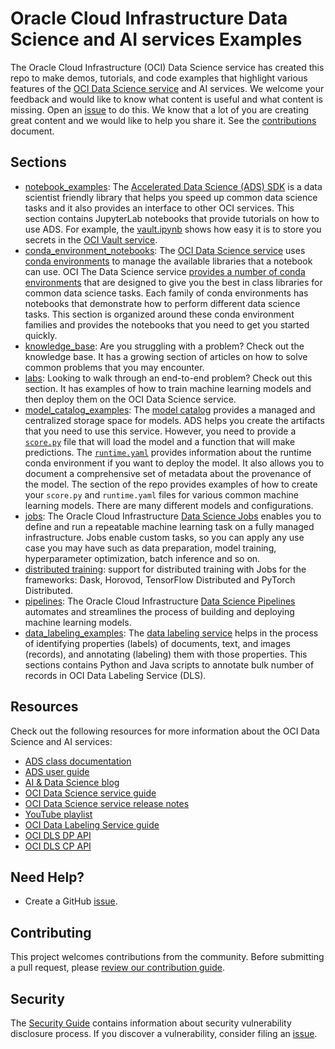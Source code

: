 # Oracle Cloud Infrastructure Data Science and AI services Examples

The Oracle Cloud Infrastructure (OCI) Data Science service has created this repo to make demos, tutorials, and code examples that highlight various features of the [OCI Data Science service](https://www.oracle.com/data-science/cloud-infrastructure-data-science.html) and AI services. We welcome your feedback and would like to know what content is useful and what content is missing. Open an [issue](https://github.com/oracle/oci-data-science-ai-samples/issues) to do this. We know that a lot of you are creating great content and we would like to help you share it. See the [contributions](CONTRIBUTING.md) document.

## Sections

* [notebook_examples](./notebook_examples/): The [Accelerated Data Science (ADS) SDK](https://docs.oracle.com/en-us/iaas/tools/ads-sdk/latest/index.html) is a data scientist friendly library that helps you speed up common data science tasks and it also provides an interface to other OCI services. This section contains JupyterLab notebooks that provide tutorials on how to use ADS. For example, the [vault.ipynb](./ads_notebooks/vault.ipynb) shows how easy it is to store you secrets in the [OCI Vault service](https://docs.oracle.com/en-us/iaas/Content/KeyManagement/Concepts/keyoverview.htm).
&nbsp;
* [conda_environment_notebooks](./conda_environment_notebooks/): The [OCI Data Science service](https://www.oracle.com/data-science/cloud-infrastructure-data-science.html) uses [conda environments](https://docs.conda.io/projects/conda/en/latest/index.html) to manage the available libraries that a notebook can use. OCI The Data Science service [provides a number of conda environments](https://docs.oracle.com/en-us/iaas/data-science/using/conda_understand_environments.htm) that are designed to give you the best in class libraries for common data science tasks. Each family of conda environments has notebooks that demonstrate how to perform different data science tasks. This section is organized around these conda environment families and provides the notebooks that you need to get you started quickly.
&nbsp;
* [knowledge_base](./knowledge_base/): Are you struggling with a problem? Check out the knowledge base. It has a growing section of articles on how to solve common problems that you may encounter.
&nbsp;
* [labs](./labs/): Looking to walk through an end-to-end problem? Check out this section. It has examples of how to train machine learning models and then deploy them on the OCI Data Science service.
&nbsp;
* [model_catalog_examples](model_catalog_examples/): The [model catalog](https://docs.oracle.com/en-us/iaas/tools/ads-sdk/latest/user_guide/modelcatalog/modelcatalog.html) provides a managed and centralized storage space for models. ADS helps you create the artifacts that you need to use this service. However, you need to provide a [`score.py`](https://docs.oracle.com/en-us/iaas/data-science/using/model_score_py.htm) file that will load the model and a function that will make predictions. The [`runtime.yaml`](https://docs.oracle.com/en-us/iaas/data-science/using/model_runtime_yaml.htm) provides information about the runtime conda environment if you want to deploy the model. It also allows you to document a comprehensive set of metadata about the provenance of the model. The section of the repo provides examples of how to create your `score.py` and `runtime.yaml` files for various common machine learning models. There are many different models and configurations.
&nbsp;
* [jobs](jobs/): The Oracle Cloud Infrastructure [Data Science Jobs](https://docs.oracle.com/en-us/iaas/data-science/using/jobs-about.htm) enables you to define and run a repeatable machine learning task on a fully managed infrastructure. Jobs enable custom tasks, so you can apply any use case you may have such as data preparation, model training, hyperparameter optimization, batch inference and so on.
&nbsp;
* [distributed training](distributed_training/): support for distributed training with Jobs for the frameworks: Dask, Horovod, TensorFlow Distributed and PyTorch Distributed.
&nbsp;
* [pipelines](pipelines/): The Oracle Cloud Infrastructure [Data Science Pipelines](https://docs.oracle.com/en-us/iaas/data-science/using/pipelines-about.htm) automates and streamlines the process of building and deploying machine learning models.
&nbsp;
* [data_labeling_examples](data_labeling_examples/): The [data labeling service](https://docs.oracle.com/en-us/iaas/data-labeling/data-labeling/using/home.htm) helps in the process of identifying properties (labels) of documents, text, and images (records), and annotating (labeling) them with those properties. This sections contains Python and Java scripts to annotate bulk number of records in OCI Data Labeling Service (DLS).

## Resources

Check out the following resources for more information about the OCI Data Science and AI services:

* [ADS class documentation](https://accelerated-data-science.readthedocs.io/en/latest/modules.html)
* [ADS user guide](https://accelerated-data-science.readthedocs.io/en/latest/index.html)
* [AI & Data Science blog](https://blogs.oracle.com/ai-and-datascience/)
* [OCI Data Science service guide](https://docs.oracle.com/en-us/iaas/data-science/using/data-science.htm)
* [OCI Data Science service release notes](https://docs.cloud.oracle.com/en-us/iaas/releasenotes/services/data-science/)
* [YouTube playlist](https://www.youtube.com/playlist?list=PLKCk3OyNwIzv6CWMhvqSB_8MLJIZdO80L)
* [OCI Data Labeling Service guide](https://docs.oracle.com/en-us/iaas/data-labeling/data-labeling/using/home.htm)
* [OCI DLS DP API](https://docs.oracle.com/en-us/iaas/api/#/en/datalabeling-dp/20211001/)
* [OCI DLS CP API](https://docs.oracle.com/en-us/iaas/api/#/en/datalabeling/20211001/)

## Need Help?

* Create a GitHub [issue](https://github.com/oracle/oci-data-science-ai-samples/issues).

## Contributing

This project welcomes contributions from the community. Before submitting a pull request, please [review our contribution guide](./CONTRIBUTING.md).

## Security

The [Security Guide](./SECURITY.md) contains information about security vulnerability disclosure process. If you discover a vulnerability, consider filing an [issue](https://github.com/oracle/oci-data-science-ai-samples/issues).

